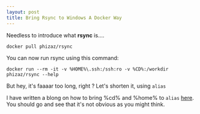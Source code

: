 ```yaml
---
layout: post
title: Bring Rsync to Windows A Docker Way
---
```

Needless to introduce what **rsync** is....

```
docker pull phizaz/rsync
```

You can now run rsync using this command: 

```
docker run --rm -it -v %HOME%\.ssh:/ssh:ro -v %CD%:/workdir phizaz/rsync --help 
```

But hey, it's faaaar too long, right ? Let's shorten it, using `alias`

I have written a blong on how to bring %cd% and %home% to `alias` [here](https://blog.konpat.me/a-way-to-set-cmds-alias-with-some-variables-like-cd/). You should go and see that it's not obvious as you might think.

